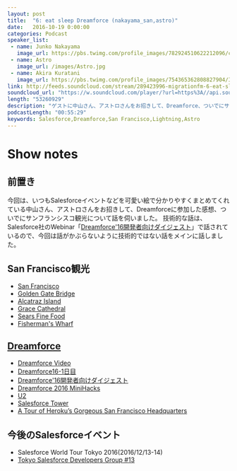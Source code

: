 ```yaml
---
layout: post
title:  "6: eat sleep Dreamforce (nakayama_san,astro)"
date:   2016-10-19 0:00:00
categories: Podcast
speaker_list:
 - name: Junko Nakayama
   image_url: https://pbs.twimg.com/profile_images/782924510622212096/cb2G5SkR.jpg
 - name: Astro
   image_url: /images/Astro.jpg
 - name: Akira Kuratani
   image_url: https://pbs.twimg.com/profile_images/754365362808827904/Ig84TgbE_400x400.jpg
link: http://feeds.soundcloud.com/stream/289423996-migrationfm-6-eat-sleep-dreamforce-nakayama_san-big-astro.mp3
soundcloud_url: "https://w.soundcloud.com/player/?url=https%3A//api.soundcloud.com/tracks/289423996&amp;color=ff5500&amp;auto_play=false&amp;hide_related=false&amp;show_comments=true&amp;show_user=true&amp;show_reposts=false"
length: "53260929"
description: "ゲストに中山さん、アストロさんをお招きして、Dreamforce、ついでにサンフランシスコ旅行について話しました。"
podcastLength: "00:55:29"
keywords: Salesforce,Dreamforce,San Francisco,Lightning,Astro
---
```


# Show notes

## 前置き

今回は、いつもSalesforceイベントなどを可愛い絵で分かりやすくまとめてくれている中山さん、アストロさんをお招きして、Dreamforceに参加した感想、ついでにサンフランシスコ観光について話を伺いました。
技術的な話は、Salesforce社のWebinar「[Dreamforce'16開発者向けダイジェスト](https://blog.migration.fm/the-times-they-are-a-changin-39e3d10887dc#.nhny1ab2b)」で話されているので、今回は話がかぶらないように技術的ではない話をメインに話しました。

## San Francisco観光

- [San Francisco](https://ja.wikipedia.org/wiki/%E3%82%B5%E3%83%B3%E3%83%95%E3%83%A9%E3%83%B3%E3%82%B7%E3%82%B9%E3%82%B3)
- [Golden Gate Bridge](https://ja.wikipedia.org/wiki/%E3%82%B4%E3%83%BC%E3%83%AB%E3%83%87%E3%83%B3%E3%83%BB%E3%82%B2%E3%83%BC%E3%83%88%E3%83%BB%E3%83%96%E3%83%AA%E3%83%83%E3%82%B8)
- [Alcatraz Island](https://ja.wikipedia.org/wiki/%E3%82%A2%E3%83%AB%E3%82%AB%E3%83%88%E3%83%A9%E3%82%BA%E5%B3%B6)
- [Grace Cathedral](https://ja.wikipedia.org/wiki/%E3%82%B0%E3%83%AC%E3%83%BC%E3%82%B9%E5%A4%A7%E8%81%96%E5%A0%82)
- [Sears Fine Food](https://www.travelbook.co.jp/spot/21608)
- [Fisherman's Wharf](https://ja.m.wikipedia.org/wiki/%E3%83%95%E3%82%A3%E3%83%83%E3%82%B7%E3%83%A3%E3%83%BC%E3%83%9E%E3%83%B3%E3%82%BA%E3%83%AF%E3%83%BC%E3%83%95_(%E3%82%B5%E3%83%B3%E3%83%95%E3%83%A9%E3%83%B3%E3%82%B7%E3%82%B9%E3%82%B3))

## [Dreamforce](https://www.salesforce.com/dreamforce/DF16/)

- [Dreamforce Video](https://m.youtube.com/user/dreamforce)
- [Dreamforce16-1日目](http://blog.flect.co.jp/.s/salesforce/2016/10/dreamforce16-1-11d1.html)
- [Dreamforce'16開発者向けダイジェスト](https://blog.migration.fm/the-times-they-are-a-changin-39e3d10887dc#.nhny1ab2b)
- [Dreamforce 2016 MiniHacks](http://sfdcworkshop.com/minihacks/)
- [U2](https://ja.wikipedia.org/wiki/U2)
- [Salesforce Tower](https://www.facebook.com/SalesforceTower/)
- [A Tour of Heroku’s Gorgeous San Francisco Headquarters](http://www.officelovin.com/2015/06/01/a-tour-of-herokus-gorgeous-san-francisco-headquarters-2/)

## 今後のSalesforceイベント
- Salesforce World Tour Tokyo 2016(2016/12/13-14)
- [Tokyo Salesforce Developers Group #13](http://www.meetup.com/ja-JP/Tokyo-Salesforce-Developer-Group/events/233881766/)
